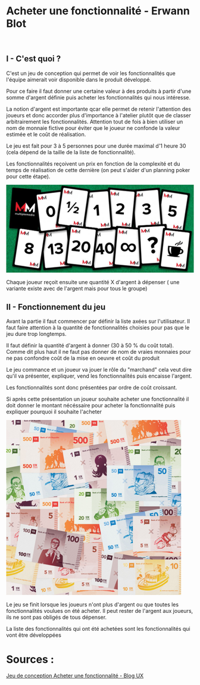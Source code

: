 # Acheter une fonctionnalité - Erwann Blot

<img title="" src="images/acheter_une_fonctionnalité.png" alt="" width="276">

## I - C'est quoi ?

C'est un jeu de conception qui permet de voir les fonctionnalités que l'équipe aimerait voir disponible dans le produit développé.

Pour ce faire il faut donner une certaine valeur à des produits à partir d'une somme d'argent définie puis acheter les fonctionnalités qui nous intéresse.

La notion d'argent est importante qcar elle permet de retenir l'attention des joueurs et donc accorder plus d'importance à l'atelier plutôt que de classer arbitrairement les fonctionnalités. Attention tout de fois à bien utiliser un nom de monnaie fictive pour éviter que le joueur ne confonde la valeur estimée et le coût de réalisation.

Le jeu est fait pour 3 à 5 personnes pour une durée maximal d'1 heure 30 (cela dépend de la taille de la liste de fonctionnalité).

Les fonctionnalités reçoivent un prix en fonction de la complexité et du temps de réalisation de cette dernière (on peut s'aider d'un planning poker pour cette étape).

<img title="" src="images/planning_poker.jpg" alt="">

Chaque joueur reçoit ensuite une quantité X d'argent à dépenser ( une variante existe avec de l'argent mais pour tous le groupe)

## II - Fonctionnement du jeu

Avant la partie il faut commencer par définir la liste  axées sur l'utilisateur. Il faut faire attention à la quantité de fonctionnalités choisies pour pas que le jeu dure trop longtemps. 

Il faut définir la quantité d'argent à donner (30 à 50 % du coût total). Comme dit plus haut il ne faut pas donner de nom de vraies monnaies pour ne pas confondre coût de la mise en oeuvre et coût du produit

Le jeu commance et un joueur va jouer le rôle du "marchand" cela veut dire qu'il va présenter, expliquer, vend les fonctionnalités puis encaisse l'argent.

Les fonctionnalités sont donc présentées par ordre de coût croissant. 

Si après cette présentation un joueur souhaite acheter une fonctionnalité il doit donner le montant nécéssaire pour acheter la fonctionnalité puis expliquer pourquoi il souhaite l'acheter 

<img title="" src="images/argent.jpg" alt="" width="470">

Le jeu se finit lorsque les joueurs n'ont plus d'argent ou que toutes les fonctionnalités voulues on été acheter. Il peut rester de l'argent aux joueurs, ils ne sont pas obligés de tous dépenser.

La liste des fonctionnalités qui ont été achetées sont les fonctionnalités qui vont être développées



# Sources :

[Jeu de conception Acheter une fonctionnalité - Blog UX](https://www.ux-republic.com/comment-jouer-au-jeu-de-conception-acheter-une-fonctionnalite/)
